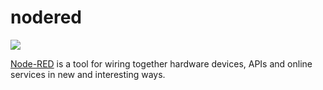 nodered
=======

![](https://badge.imagelayers.io/vimagick/nodered:latest.svg)

[Node-RED][1] is a tool for wiring together hardware devices, APIs and online
services in new and interesting ways.

[1]: http://nodered.org/
